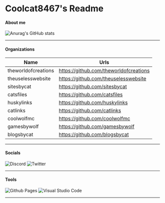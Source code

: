 # Coolcat8467's Readme

#### About me

![Anurag's GitHub stats](https://github-readme-stats.vercel.app/api?username=coolcat8467&theme=shadow_red&show_icons=true)

____________________________________________________________________________

#### Organizations

| Name |  Urls |
| ----------- | ----------- |
| theworldofcreations | https://github.com/theworldofcreations |
| theuselesswebsite | https://github.com/theuselesswebsite |
| sitesbycat | https://github.com/sitesbycat |
| catsfiles | https://github.com/catsfiles |
| huskylinks | https://github.com/huskylinks |
| catlinks | https://github.com/catlinks |
| coolwolfmc | https://github.com/coolwolfmc |
| gamesbywolf | https://github.com/gamesbywolf |
| blogsbycat | https://github.com/blogsbycat |

____________________________________________________________________________


#### Socials
![Discord](https://img.shields.io/badge/Discord-%235865F2.svg?style=for-the-badge&logo=discord&logoColor=white)
![Twitter](https://img.shields.io/badge/Twitter-%231DA1F2.svg?style=for-the-badge&logo=Twitter&logoColor=white)

____________________________________________________________________________

#### Tools
![Github Pages](https://img.shields.io/badge/github%20pages-121013?style=for-the-badge&logo=github&logoColor=white)
![Visual Studio Code](https://img.shields.io/badge/Visual%20Studio%20Code-0078d7.svg?style=for-the-badge&logo=visual-studio-code&logoColor=white)

____________________________________________________________________________



